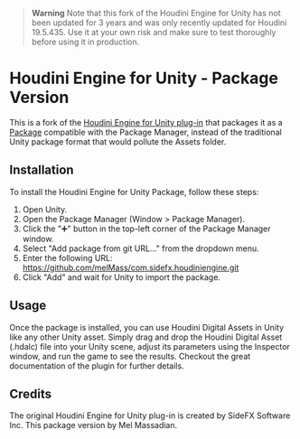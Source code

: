 > **Warning**
> Note that this fork of the Houdini Engine for Unity has not been updated for 3 years and was only recently updated for Houdini 19.5.435. Use it at your own risk and make sure to test thoroughly before using it in production.

# Houdini Engine for Unity - Package Version
This is a fork of the [Houdini Engine for Unity plug-in](https://github.com/sideeffects/HoudiniEngineForUnity) that packages it as a [Package](https://docs.unity3d.com/Manual/Packages.html) compatible with the Package Manager, instead of the traditional Unity package format that would pollute the Assets folder.

## Installation
To install the Houdini Engine for Unity Package, follow these steps:

1. Open Unity.
2. Open the Package Manager (Window > Package Manager).
3. Click the "➕" button in the top-left corner of the Package Manager window.
4. Select "Add package from git URL..." from the dropdown menu.
5. Enter the following URL: https://github.com/melMass/com.sidefx.houdiniengine.git
6. Click "Add" and wait for Unity to import the package.

## Usage
Once the package is installed, you can use Houdini Digital Assets in Unity like any other Unity asset. Simply drag and drop the Houdini Digital Asset (.hdalc) file into your Unity scene, adjust its parameters using the Inspector window, and run the game to see the results.
Checkout the great documentation of the plugin for further details.


## Credits
The original Houdini Engine for Unity plug-in is created by SideFX Software Inc. This package version by Mel Massadian.